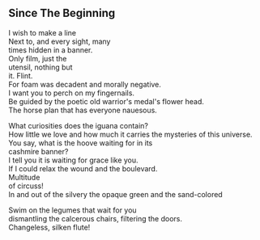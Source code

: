 Since The Beginning
-------------------
I wish to make a line  
Next to, and every sight, many  
times hidden in a banner.  
Only film, just the  
utensil, nothing but  
it. Flint.  
For foam was decadent and morally negative.  
I want you to perch on my fingernails.  
Be guided by the poetic old warrior's medal's flower head.  
The horse plan that has everyone nauesous.  
  
What curiosities does the iguana contain?  
How little we love and how much it carries the mysteries of this universe.  
You say, what is the hoove waiting for in its  
cashmire banner?  
I tell you it is waiting for grace like you.  
If I could relax the wound and the boulevard.  
Multitude  
of circuss!  
In and out of the silvery the opaque green and the sand-colored  
  
Swim on the legumes that wait for you  
dismantling the calcerous chairs, filtering the doors.  
Changeless, silken flute!  
